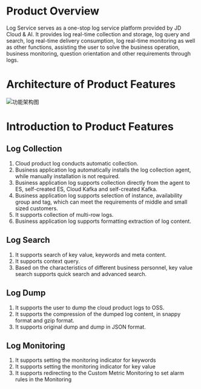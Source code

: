 # Product Overview

Log Service serves as a one-stop log service platform provided by JD Cloud & AI. It provides log real-time collection and storage, log query and search, log real-time delivery consumption, log real-time monitoring as well as other functions, assisting the user to solve the business operation, business monitoring, question orientation and other requirements through logs.

# Architecture of Product Features

![功能架构图](https://raw.githubusercontent.com/jdcloudcom/cn/zhangwenjie-only/image/LogService/Introduction/structure.jpg)

# Introduction to Product Features
## Log Collection
1. Cloud product log conducts automatic collection.
2. Business application log automatically installs the log collection agent, while manually installation is not required.
3. Business application log supports collection directly from the agent to ES, self-created ES, Cloud Kafka and self-created Kafka.
4. Business application log supports selection of instance, availability group and tag, which can meet the requirements of middle and small sized customers.
5. It supports collection of multi-row logs.
6. Business application log supports formatting extraction of log content.

## Log Search
1. It supports search of key value, keywords and meta content.
2. It supports context query.
3. Based on the characteristics of different business personnel, key value search supports quick search and advanced search.

## Log Dump
1. It supports the user to dump the cloud product logs to OSS.
2. It supports the compression of the dumped log content, in snappy format and gzip format.
3. It supports original dump and dump in JSON format.

## Log Monitoring
1. It supports setting the monitoring indicator for keywords
2. It supports setting the monitoring indicator for key value
3. It supports redirecting to the Custom Metric Monitoring to set alarm rules in the Monitoring
